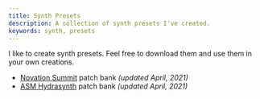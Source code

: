 ```yaml
---
title: Synth Presets
description: A collection of synth presets I've created.
keywords: synth, presets
---
```


I like to create synth presets. Feel free to download them and use them in your own creations.

- [Novation Summit] patch bank _(updated April, 2021)_
- [ASM Hydrasynth] patch bank _(updated April, 2021)_

[Novation Summit]: synth-patches/zelda-summit-patches-april-2021.syx
[ASM Hydrasynth]: synth-patches/zelda-hydrasynth-patches-april-2021.hydra
